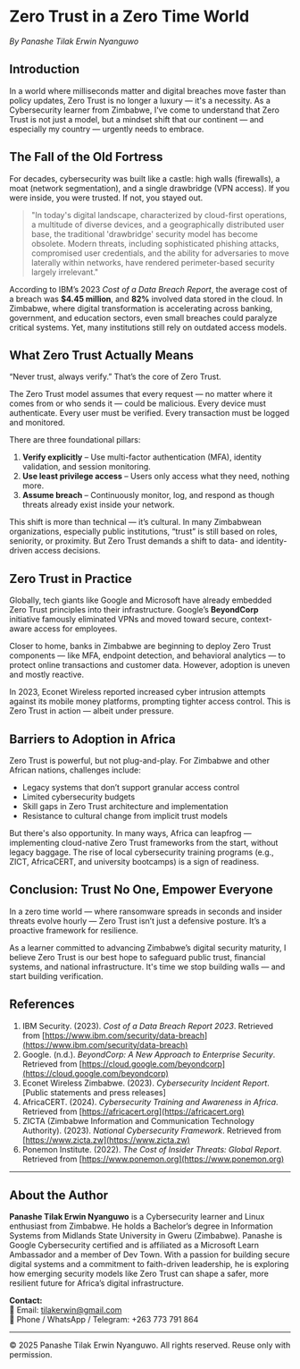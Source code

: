 # Zero Trust in a Zero Time World
*By Panashe Tilak Erwin Nyanguwo*

## Introduction

In a world where milliseconds matter and digital breaches move faster than policy updates, Zero Trust is no longer a luxury — it's a necessity. As a Cybersecurity learner from Zimbabwe, I've come to understand that Zero Trust is not just a model, but a mindset shift that our continent — and especially my country — urgently needs to embrace.

## The Fall of the Old Fortress

For decades, cybersecurity was built like a castle: high walls (firewalls), a moat (network segmentation), and a single drawbridge (VPN access). If you were inside, you were trusted. If not, you stayed out.

> "In today's digital landscape, characterized by cloud-first operations, a multitude of diverse devices, and a geographically distributed user base, the traditional 'drawbridge' security model has become obsolete. Modern threats, including sophisticated phishing attacks, compromised user credentials, and the ability for adversaries to move laterally within networks, have rendered perimeter-based security largely irrelevant."

According to IBM’s 2023 *Cost of a Data Breach Report*, the average cost of a breach was **$4.45 million**, and **82%** involved data stored in the cloud. In Zimbabwe, where digital transformation is accelerating across banking, government, and education sectors, even small breaches could paralyze critical systems. Yet, many institutions still rely on outdated access models.

## What Zero Trust Actually Means

“Never trust, always verify.” That’s the core of Zero Trust.

The Zero Trust model assumes that every request — no matter where it comes from or who sends it — could be malicious. Every device must authenticate. Every user must be verified. Every transaction must be logged and monitored.

There are three foundational pillars:

1. **Verify explicitly** – Use multi-factor authentication (MFA), identity validation, and session monitoring.  
2. **Use least privilege access** – Users only access what they need, nothing more.  
3. **Assume breach** – Continuously monitor, log, and respond as though threats already exist inside your network.

This shift is more than technical — it’s cultural. In many Zimbabwean organizations, especially public institutions, “trust” is still based on roles, seniority, or proximity. But Zero Trust demands a shift to data- and identity-driven access decisions.

## Zero Trust in Practice

Globally, tech giants like Google and Microsoft have already embedded Zero Trust principles into their infrastructure. Google’s **BeyondCorp** initiative famously eliminated VPNs and moved toward secure, context-aware access for employees.

Closer to home, banks in Zimbabwe are beginning to deploy Zero Trust components — like MFA, endpoint detection, and behavioral analytics — to protect online transactions and customer data. However, adoption is uneven and mostly reactive.

In 2023, Econet Wireless reported increased cyber intrusion attempts against its mobile money platforms, prompting tighter access control. This is Zero Trust in action — albeit under pressure.

## Barriers to Adoption in Africa

Zero Trust is powerful, but not plug-and-play. For Zimbabwe and other African nations, challenges include:

- Legacy systems that don’t support granular access control  
- Limited cybersecurity budgets  
- Skill gaps in Zero Trust architecture and implementation  
- Resistance to cultural change from implicit trust models  

But there's also opportunity. In many ways, Africa can leapfrog — implementing cloud-native Zero Trust frameworks from the start, without legacy baggage. The rise of local cybersecurity training programs (e.g., ZICT, AfricaCERT, and university bootcamps) is a sign of readiness.

## Conclusion: Trust No One, Empower Everyone

In a zero time world — where ransomware spreads in seconds and insider threats evolve hourly — Zero Trust isn’t just a defensive posture. It’s a proactive framework for resilience.

As a learner committed to advancing Zimbabwe’s digital security maturity, I believe Zero Trust is our best hope to safeguard public trust, financial systems, and national infrastructure. It's time we stop building walls — and start building verification.

## References

1. IBM Security. (2023). *Cost of a Data Breach Report 2023*. Retrieved from [https://www.ibm.com/security/data-breach](https://www.ibm.com/security/data-breach)  
2. Google. (n.d.). *BeyondCorp: A New Approach to Enterprise Security*. Retrieved from [https://cloud.google.com/beyondcorp](https://cloud.google.com/beyondcorp)  
3. Econet Wireless Zimbabwe. (2023). *Cybersecurity Incident Report*. [Public statements and press releases]  
4. AfricaCERT. (2024). *Cybersecurity Training and Awareness in Africa*. Retrieved from [https://africacert.org](https://africacert.org)  
5. ZICTA (Zimbabwe Information and Communication Technology Authority). (2023). *National Cybersecurity Framework*. Retrieved from [https://www.zicta.zw](https://www.zicta.zw)  
6. Ponemon Institute. (2022). *The Cost of Insider Threats: Global Report*. Retrieved from [https://www.ponemon.org](https://www.ponemon.org)  

---

## About the Author

**Panashe Tilak Erwin Nyanguwo** is a Cybersecurity learner and Linux enthusiast from Zimbabwe. He holds a Bachelor’s degree in Information Systems from Midlands State University in Gweru (Zimbabwe). Panashe is Google Cybersecurity certified and is affiliated as a Microsoft Learn Ambassador and a member of Dev Town. With a passion for building secure digital systems and a commitment to faith-driven leadership, he is exploring how emerging security models like Zero Trust can shape a safer, more resilient future for Africa’s digital infrastructure.

**Contact:**  
📧 Email: [tilakerwin@gmail.com](mailto:tilakerwin@gmail.com)  
📱 Phone / WhatsApp / Telegram: +263 773 791 864  

---

© 2025 Panashe Tilak Erwin Nyanguwo. All rights reserved. Reuse only with permission.
